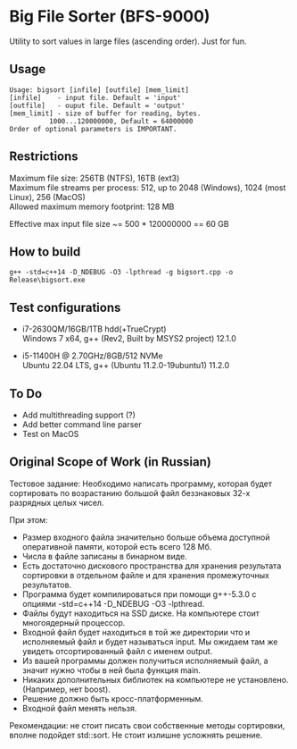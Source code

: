 # Big File Sorter (BFS-9000)
Utility to sort values in large files (ascending order). Just for fun.


## Usage
```
Usage: bigsort [infile] [outfile] [mem_limit]
[infile]	- input file. Default = 'input'
[outfile]	- ouput file. Default = 'output'
[mem_limit]	- size of buffer for reading, bytes.
		  1000...120000000, Default = 64000000
Order of optional parameters is IMPORTANT.
```

## Restrictions

Maximum file size: 256TB (NTFS), 16TB (ext3)  
Maximum file streams per process: 512, up to 2048  (Windows), 1024 (most Linux), 256 (MacOS)  
Allowed maximum memory footprint: 128 MB

Effective max input file size ~= 500 * 120000000 == 60 GB

## How to build

```
g++ -std=c++14 -D_NDEBUG -O3 -lpthread -g bigsort.cpp -o Release\bigsort.exe
```

## Test configurations
- i7-2630QM/16GB/1TB hdd(+TrueCrypt)  
  Windows 7 x64, g++ (Rev2, Built by MSYS2 project) 12.1.0

- i5-11400H @ 2.70GHz/8GB/512 NVMe  
  Ubuntu 22.04 LTS, g++ (Ubuntu 11.2.0-19ubuntu1) 11.2.0


## To Do

+ Add multithreading support (?)
+ Add better command line parser
+ Test on MacOS

## Original Scope of Work (in Russian)
Тестовое задание:
Необходимо написать программу, которая будет сортировать по возрастанию большой файл беззнаковых 32-х разрядных целых чисел.

При этом:
- Размер входного файла значительно больше объема доступной оперативной памяти, которой есть всего 128 Мб.
- Числа в файле записаны в бинарном виде.
- Есть достаточно дискового пространства для хранения результата сортировки в отдельном файле и для хранения промежуточных результатов.
- Программа будет компилироваться при помощи g++-5.3.0 с опциями -std=c++14 -D_NDEBUG -O3 -lpthread.
- Файлы будут находиться на SSD диске. На компьютере стоит многоядерный процессор.
- Входной файл будет находиться в той же директории что и исполняемый файл и будет называться input. Мы ожидаем там же увидеть отсортированный файл с именем output.
- Из вашей программы должен получиться исполняемый файл, а значит нужно чтобы в ней была функция main.
- Никаких дополнительных библиотек на компьютере не установлено. (Например, нет boost).
- Решение должно быть кросс-платформенным.
- Входной файл менять нельзя.

Рекомендации: не стоит писать свои собственные методы сортировки, вполне подойдет std::sort.
Не стоит излишне усложнять решение.


